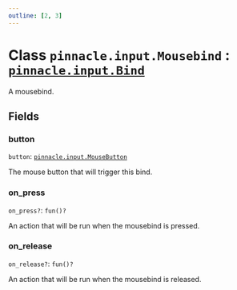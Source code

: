 ```yaml
---
outline: [2, 3]
---
```


# Class `pinnacle.input.Mousebind` : <code><a href="/lua-reference/classes/pinnacle.input.Bind">pinnacle.input.Bind</a></code>


A mousebind.

## Fields

### button

`button`: <code><a href="/lua-reference/enums/pinnacle.input.MouseButton">pinnacle.input.MouseButton</a></code>

The mouse button that will trigger this bind.

### on_press <Badge type="danger" text="nullable" />

`on_press?`: <code>fun()?</code>

An action that will be run when the mousebind is pressed.

### on_release <Badge type="danger" text="nullable" />

`on_release?`: <code>fun()?</code>

An action that will be run when the mousebind is released.


